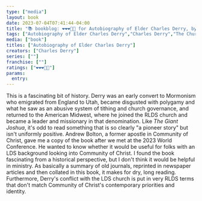 ```yaml
---
type: ["media"]
layout: book
date: 2023-07-04T07:41:44-04:00
title: "📚 bookblog: ❤️❤️❤️🖤🖤 for Autobiography of Elder Charles Derry, by Charles Derry"
tags: ["Autobiography of Elder Charles Derry","Charles Derry","The Church of Jesus Christ of Latter-day Saints","Community of Christ","polygamy","Mormon pioneers","RLDS Church","Andrew Bolton","2023 World Conference","The Giant Joshua"]
media: ["book"]
titles: ["Autobiography of Elder Charles Derry"]
creators: ["Charles Derry"]
series: [""]
franchise: [""]
ratings: ["❤️❤️❤️🖤🖤"]
params:
  entry:
---
```

This is a fascinating bit of history. Derry was an early convert to Mormonism who emigrated from England to Utah, became disgusted with polygamy and what he saw as an abusive system of tithing and church governance, and returned to the American Midwest, where he joined the RLDS church and became a leader and missionary in that denomination. Like *The Giant Joshua*, it's odd to read something that is so clearly "a pioneer story" but isn't uniformly positive. Andrew Bolton, a former apostle in Community of Christ, gave me a copy of the book after we met at the 2023 World Conference. He wanted to know whether it would be useful for folks with an LDS background looking into Community of Christ. I found the book fascinating from a historical perspective, but I don't think it would be helpful in ministry. As basically a summary of old journals, reprinted in newspaper articles and then collated in this book, it makes for dry, long reading. Furthermore, Derry's conflict with the LDS church is put in very RLDS terms that don't match Community of Christ's contemporary priorities and identity.
